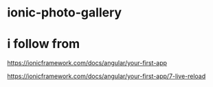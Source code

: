 # ionic-photo-gallery

# i follow from 
https://ionicframework.com/docs/angular/your-first-app

https://ionicframework.com/docs/angular/your-first-app/7-live-reload
